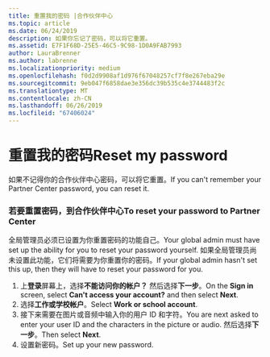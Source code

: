 ```yaml
---
title: 重置我的密码 |合作伙伴中心
ms.topic: article
ms.date: 06/24/2019
description: 如果你忘记了密码，可以将它重置。
ms.assetid: E7F1F68D-25E5-46C5-9C98-1D0A9FAB7993
author: LauraBrenner
ms.author: labrenne
ms.localizationpriority: medium
ms.openlocfilehash: f0d2d9908af1d976f67048257cf7f8e267eba29e
ms.sourcegitcommit: 9eb047f6858dae3e356dc39b535c4e3744483f2c
ms.translationtype: MT
ms.contentlocale: zh-CN
ms.lasthandoff: 06/26/2019
ms.locfileid: "67406024"
---
```

# <a name="reset-my-password"></a><span data-ttu-id="df5e9-103">重置我的密码</span><span class="sxs-lookup"><span data-stu-id="df5e9-103">Reset my password</span></span>

<span data-ttu-id="df5e9-104">如果不记得你的合作伙伴中心密码，可以将它重置。</span><span class="sxs-lookup"><span data-stu-id="df5e9-104">If you can't remember your Partner Center password, you can reset it.</span></span>

### <a name="to-reset-your-password-to-partner-center"></a><span data-ttu-id="df5e9-105">若要重置密码，到合作伙伴中心</span><span class="sxs-lookup"><span data-stu-id="df5e9-105">To reset your password to Partner Center</span></span>

<span data-ttu-id="df5e9-106">全局管理员必须已设置为你重置密码的功能自己。</span><span class="sxs-lookup"><span data-stu-id="df5e9-106">Your global admin must have set up the ability for you to reset your password yourself.</span></span> <span data-ttu-id="df5e9-107">如果全局管理员尚未设置此功能，它们将需要为你重置你的密码。</span><span class="sxs-lookup"><span data-stu-id="df5e9-107">If your global admin hasn't set this up, then they will have to reset your password for you.</span></span> 

1. <span data-ttu-id="df5e9-108">上**登录**屏幕上，选择**不能访问你的帐户？** 然后选择**下一步**。</span><span class="sxs-lookup"><span data-stu-id="df5e9-108">On the **Sign in** screen, select **Can't access your account?** and then select **Next**.</span></span>
2. <span data-ttu-id="df5e9-109">选择**工作或学校帐户**。</span><span class="sxs-lookup"><span data-stu-id="df5e9-109">Select **Work or school account**.</span></span>
3. <span data-ttu-id="df5e9-110">接下来需要在图片或音频中输入你的用户 ID 和字符。</span><span class="sxs-lookup"><span data-stu-id="df5e9-110">You are next asked to enter your user ID and the characters in the picture or audio.</span></span> <span data-ttu-id="df5e9-111">然后选择**下一步**。</span><span class="sxs-lookup"><span data-stu-id="df5e9-111">Then select **Next**.</span></span>
4. <span data-ttu-id="df5e9-112">设置新密码。</span><span class="sxs-lookup"><span data-stu-id="df5e9-112">Set up your new password.</span></span>
